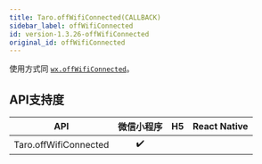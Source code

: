 ```yaml
---
title: Taro.offWifiConnected(CALLBACK)
sidebar_label: offWifiConnected
id: version-1.3.26-offWifiConnected
original_id: offWifiConnected
---
```



使用方式同 [`wx.offWifiConnected`](https://developers.weixin.qq.com/miniprogram/dev/api/wx.offWifiConnected.html)。



## API支持度


| API | 微信小程序 | H5 | React Native |
| :-: | :-: | :-: | :-: |
| Taro.offWifiConnected | ✔️ |  |  |

